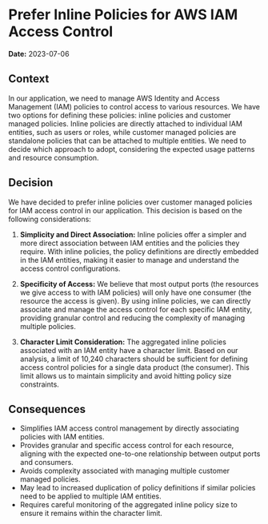 # Prefer Inline Policies for AWS IAM Access Control

**Date:** 2023-07-06

## Context

In our application, we need to manage AWS Identity and Access Management (IAM) policies to control access to various resources. We have two options for defining these policies: inline policies and customer managed policies. Inline policies are directly attached to individual IAM entities, such as users or roles, while customer managed policies are standalone policies that can be attached to multiple entities. We need to decide which approach to adopt, considering the expected usage patterns and resource consumption.

## Decision

We have decided to prefer inline policies over customer managed policies for IAM access control in our application. This decision is based on the following considerations:

1. **Simplicity and Direct Association:** Inline policies offer a simpler and more direct association between IAM entities and the policies they require. With inline policies, the policy definitions are directly embedded in the IAM entities, making it easier to manage and understand the access control configurations.

2. **Specificity of Access:** We believe that most output ports (the resources we give access to with IAM policies) will only have one consumer (the resource the access is given). By using inline policies, we can directly associate and manage the access control for each specific IAM entity, providing granular control and reducing the complexity of managing multiple policies.

3. **Character Limit Consideration:** The aggregated inline policies associated with an IAM entity have a character limit. Based on our analysis, a limit of 10,240 characters should be sufficient for defining access control policies for a single data product (the consumer). This limit allows us to maintain simplicity and avoid hitting policy size constraints.

## Consequences

- Simplifies IAM access control management by directly associating policies with IAM entities.
- Provides granular and specific access control for each resource, aligning with the expected one-to-one relationship between output ports and consumers.
- Avoids complexity associated with managing multiple customer managed policies.
- May lead to increased duplication of policy definitions if similar policies need to be applied to multiple IAM entities.
- Requires careful monitoring of the aggregated inline policy size to ensure it remains within the character limit.
